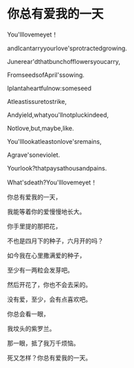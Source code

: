 # 你总有爱我的一天

You'lllovemeyet！

andIcantarryyourlove'sprotractedgrowing.

Junerear'dthatbunchofflowersyoucarry,

FromseedsofApril'ssowing.

Iplantaheartfulnow:someseed

Atleastissuretostrike,

Andyield,whatyou'llnotpluckindeed,

Notlove,but,maybe,like.

You'lllookatleastonlove'sremains,

Agrave'soneviolet.

Yourlook?thatpaysathousandpains.

What'sdeath?You'lllovemeyet！

你总有爱我的一天，

我能等着你的爱慢慢地长大。

你手里提的那把花，

不也是四月下的种子，六月开的吗？

如今我在心里撒满爱的种子，

至少有一两粒会发芽吧。

然后开花了，你也不会去采的。

没有爱，至少，会有点喜欢吧。

你总会看一眼，

我坟头的紫罗兰。

那一眼，抵了我万千烦恼。

死又怎样？你总有爱我的一天。